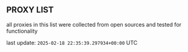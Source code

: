 ## PROXY LIST

all proxies in this list were collected from open sources and tested for functionality

last update: `2025-02-18 22:35:39.297934+00:00` UTC